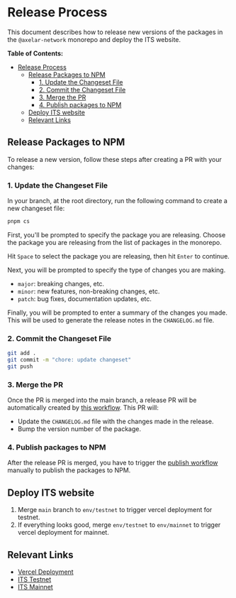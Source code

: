 # Release Process

This document describes how to release new versions of the packages in the `@axelar-network` monorepo and deploy the ITS website.

**Table of Contents:**
- [Release Process](#release-process)
  - [Release Packages to NPM](#release-packages-to-npm)
    - [1. Update the Changeset File](#1-update-the-changeset-file)
    - [2. Commit the Changeset File](#2-commit-the-changeset-file)
    - [3. Merge the PR](#3-merge-the-pr)
    - [4. Publish packages to NPM](#4-publish-packages-to-npm)
  - [Deploy ITS website](#deploy-its-website)
  - [Relevant Links](#relevant-links)

## Release Packages to NPM

To release a new version, follow these steps after creating a PR with your changes:

### 1. Update the Changeset File

In your branch, at the root directory, run the following command to create a new changeset file:

```bash
pnpm cs
```

First, you'll be prompted to specify the package you are releasing. Choose the package you are releasing from the list of packages in the monorepo.

Hit `Space` to select the package you are releasing, then hit `Enter` to continue.

Next, you will be prompted to specify the type of changes you are making.
- `major`: breaking changes, etc.
- `minor`: new features, non-breaking changes, etc.
- `patch`: bug fixes, documentation updates, etc.

Finally, you will be prompted to enter a summary of the changes you made. This will be used to generate the release notes in the `CHANGELOG.md` file.

### 2. Commit the Changeset File

```bash
git add .
git commit -m "chore: update changeset"
git push
```

### 3. Merge the PR

Once the PR is merged into the main branch, a release PR will be automatically created by [this workflow](https://github.com/axelarnetwork/axelarjs/actions/workflows/changesets_version_pr.yml). This PR will:
   - Update the `CHANGELOG.md` file with the changes made in the release.
   - Bump the version number of the package.

### 4. Publish packages to NPM

After the release PR is merged, you have to trigger the [publish workflow](https://github.com/axelarnetwork/axelarjs/actions/workflows/publish_version.yml) manually to publish the packages to NPM.

## Deploy ITS website

1. Merge `main` branch to `env/testnet` to trigger vercel deployment for testnet.
2. If everything looks good, merge `env/testnet` to `env/mainnet` to trigger vercel deployment for mainnet.

## Relevant Links

- [Vercel Deployment](https://vercel.com/axelar-network/axelar-maestro)
- [ITS Testnet](https://testnet.interchain.axelar.dev/)
- [ITS Mainnet](https://interchain.axelar.network/)
